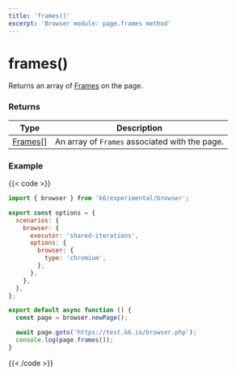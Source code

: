 ```yaml
---
title: 'frames()'
excerpt: 'Browser module: page.frames method'
---
```


# frames()

Returns an array of [Frames](/javascript-api/k6-experimental/browser/frame/) on the page.

### Returns

| Type                                                       | Description                                    |
| ---------------------------------------------------------- | ---------------------------------------------- |
| [Frames](/javascript-api/k6-experimental/browser/frame/)[] | An array of `Frames` associated with the page. |

### Example

{{< code >}}

```javascript
import { browser } from 'k6/experimental/browser';

export const options = {
  scenarios: {
    browser: {
      executor: 'shared-iterations',
      options: {
        browser: {
          type: 'chromium',
        },
      },
    },
  },
};

export default async function () {
  const page = browser.newPage();

  await page.goto('https://test.k6.io/browser.php');
  console.log(page.frames());
}
```

{{< /code >}}

